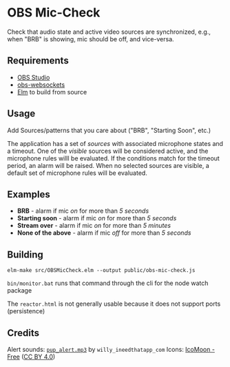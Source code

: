 # OBS Mic-Check

Check that audio state and active video sources are synchronized, e.g., when "BRB" is showing, mic should be off, and vice-versa.

## Requirements

- [OBS Studio](https://obsproject.com/)
- [obs-websockets](https://github.com/Palakis/obs-websocket)
- [Elm](http://elm-lang.org/) to build from source

## Usage

Add Sources/patterns that you care about ("BRB", "Starting Soon", etc.)

The application has a set of *sources* with associated microphone states and a timeout. One of the *visible* sources will be considered active, and the microphone rules willl be evaluated. If the conditions match for the timeout period, an alarm will be raised. When no selected sources are visible, a default set of microphone rules will be evaluated.

## Examples

- **BRB** - alarm if mic *on* for more than *5 seconds*
- **Starting soon** - alarm if mic *on* for more than *5 seconds*
- **Stream over** - alarm if mic *on* for more than *5 minutes*
- **None of the above** - alarm if mic *off* for more than *5 seconds*

## Building

`elm-make src/OBSMicCheck.elm --output public/obs-mic-check.js` 

`bin/monitor.bat` runs that command through the cli for the node watch package

The `reactor.html` is not generally usable because it does not support ports (persistence)

## Credits

Alert sounds: [`pup_alert.mp3`](https://freesound.org/people/willy_ineedthatapp_com/sounds/167337/) by `willy_ineedthatapp_com`
Icons: [IcoMoon - Free](https://icomoon.io/#icons-icomoon) ([CC BY 4.0](http://creativecommons.org/licenses/by/4.0/))
